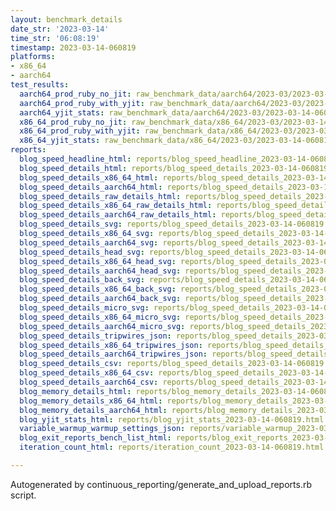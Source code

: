 ```yaml
---
layout: benchmark_details
date_str: '2023-03-14'
time_str: '06:08:19'
timestamp: 2023-03-14-060819
platforms:
- x86_64
- aarch64
test_results:
  aarch64_prod_ruby_no_jit: raw_benchmark_data/aarch64/2023-03/2023-03-14-060819_basic_benchmark_aarch64_prod_ruby_no_jit.json
  aarch64_prod_ruby_with_yjit: raw_benchmark_data/aarch64/2023-03/2023-03-14-060819_basic_benchmark_aarch64_prod_ruby_with_yjit.json
  aarch64_yjit_stats: raw_benchmark_data/aarch64/2023-03/2023-03-14-060819_basic_benchmark_aarch64_yjit_stats.json
  x86_64_prod_ruby_no_jit: raw_benchmark_data/x86_64/2023-03/2023-03-14-060819_basic_benchmark_x86_64_prod_ruby_no_jit.json
  x86_64_prod_ruby_with_yjit: raw_benchmark_data/x86_64/2023-03/2023-03-14-060819_basic_benchmark_x86_64_prod_ruby_with_yjit.json
  x86_64_yjit_stats: raw_benchmark_data/x86_64/2023-03/2023-03-14-060819_basic_benchmark_x86_64_yjit_stats.json
reports:
  blog_speed_headline_html: reports/blog_speed_headline_2023-03-14-060819.html
  blog_speed_details_html: reports/blog_speed_details_2023-03-14-060819.html
  blog_speed_details_x86_64_html: reports/blog_speed_details_2023-03-14-060819.x86_64.html
  blog_speed_details_aarch64_html: reports/blog_speed_details_2023-03-14-060819.aarch64.html
  blog_speed_details_raw_details_html: reports/blog_speed_details_2023-03-14-060819.raw_details.html
  blog_speed_details_x86_64_raw_details_html: reports/blog_speed_details_2023-03-14-060819.x86_64.raw_details.html
  blog_speed_details_aarch64_raw_details_html: reports/blog_speed_details_2023-03-14-060819.aarch64.raw_details.html
  blog_speed_details_svg: reports/blog_speed_details_2023-03-14-060819.svg
  blog_speed_details_x86_64_svg: reports/blog_speed_details_2023-03-14-060819.x86_64.svg
  blog_speed_details_aarch64_svg: reports/blog_speed_details_2023-03-14-060819.aarch64.svg
  blog_speed_details_head_svg: reports/blog_speed_details_2023-03-14-060819.head.svg
  blog_speed_details_x86_64_head_svg: reports/blog_speed_details_2023-03-14-060819.x86_64.head.svg
  blog_speed_details_aarch64_head_svg: reports/blog_speed_details_2023-03-14-060819.aarch64.head.svg
  blog_speed_details_back_svg: reports/blog_speed_details_2023-03-14-060819.back.svg
  blog_speed_details_x86_64_back_svg: reports/blog_speed_details_2023-03-14-060819.x86_64.back.svg
  blog_speed_details_aarch64_back_svg: reports/blog_speed_details_2023-03-14-060819.aarch64.back.svg
  blog_speed_details_micro_svg: reports/blog_speed_details_2023-03-14-060819.micro.svg
  blog_speed_details_x86_64_micro_svg: reports/blog_speed_details_2023-03-14-060819.x86_64.micro.svg
  blog_speed_details_aarch64_micro_svg: reports/blog_speed_details_2023-03-14-060819.aarch64.micro.svg
  blog_speed_details_tripwires_json: reports/blog_speed_details_2023-03-14-060819.tripwires.json
  blog_speed_details_x86_64_tripwires_json: reports/blog_speed_details_2023-03-14-060819.x86_64.tripwires.json
  blog_speed_details_aarch64_tripwires_json: reports/blog_speed_details_2023-03-14-060819.aarch64.tripwires.json
  blog_speed_details_csv: reports/blog_speed_details_2023-03-14-060819.csv
  blog_speed_details_x86_64_csv: reports/blog_speed_details_2023-03-14-060819.x86_64.csv
  blog_speed_details_aarch64_csv: reports/blog_speed_details_2023-03-14-060819.aarch64.csv
  blog_memory_details_html: reports/blog_memory_details_2023-03-14-060819.html
  blog_memory_details_x86_64_html: reports/blog_memory_details_2023-03-14-060819.x86_64.html
  blog_memory_details_aarch64_html: reports/blog_memory_details_2023-03-14-060819.aarch64.html
  blog_yjit_stats_html: reports/blog_yjit_stats_2023-03-14-060819.html
  variable_warmup_warmup_settings_json: reports/variable_warmup_2023-03-14-060819.warmup_settings.json
  blog_exit_reports_bench_list_html: reports/blog_exit_reports_2023-03-14-060819.bench_list.html
  iteration_count_html: reports/iteration_count_2023-03-14-060819.html

---
```

Autogenerated by continuous_reporting/generate_and_upload_reports.rb script.
